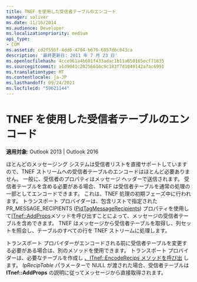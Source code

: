 ```yaml
---
title: TNEF を使用した受信者テーブルのエンコード
manager: soliver
ms.date: 11/16/2014
ms.audience: Developer
ms.localizationpriority: medium
api_type:
- COM
ms.assetid: cd2f595f-4dd0-4704-b670-6857d6c843ca
description: '最終更新日: 2011 年 7 月 23 日'
ms.openlocfilehash: 4cce961a4b601f433adac1b11a650165ecf71835
ms.sourcegitcommit: a1d9041c20256616c9c183f7d1049142a7ac6991
ms.translationtype: MT
ms.contentlocale: ja-JP
ms.lasthandoff: 09/24/2021
ms.locfileid: "59621144"
---
```

# <a name="encoding-recipient-tables-by-using-tnef"></a>TNEF を使用した受信者テーブルのエンコード

  
  
**適用対象**: Outlook 2013 | Outlook 2016 
  
ほとんどのメッセージング システムは受信者リストを直接サポートしていますので、TNEF ストリームへの受信者テーブルのエンコードはほとんど必要ありません。 一般に、受信者のプロパティはメッセージ ヘッダーで送信されます。 受信者テーブルを含める必要がある場合、TNEF は受信者テーブルを通常の処理の一部としてエンコードできます。 これは、TNEF 処理の初期フェーズ中に行われます。 トランスポート プロバイダーは、包含リストで指定された PR_MESSAGE_RECIPIENTS ([PidTagMessageRecipients](pidtagmessagerecipients-canonical-property.md)) プロパティを使用して[ITnef::AddProps](itnef-addprops.md)メソッドを呼び出すことによって、メッセージの受信者テーブルを含めできます。  TNEF はメッセージから受信者テーブルを取得し、列セットを照会し、テーブルのすべての行を TNEF ストリームに処理します。
  
トランスポート プロバイダーがエンコードされる前に受信者テーブルを変更する必要がある場合は、別のメソッドを使用できます。 トランスポート プロバイダーは、必要なテーブルを作成し [、ITnef::EncodeRecips メソッドを呼び出](itnef-encoderecips.md) します。 _lpRecipTable_ パラメーターで NULL が渡された場合、受信者テーブルは **ITnef::AddProps** の説明に従ってメッセージから直接取得されます。
  

